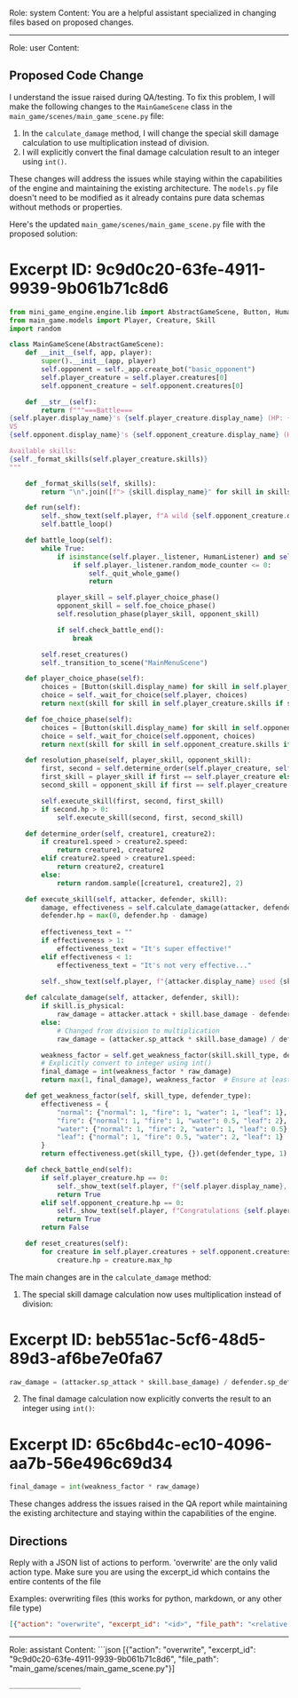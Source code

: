 Role: system
Content: You are a helpful assistant specialized in changing files based on proposed changes.
__________________
Role: user
Content: 
## Proposed Code Change
I understand the issue raised during QA/testing. To fix this problem, I will make the following changes to the `MainGameScene` class in the `main_game/scenes/main_game_scene.py` file:

1. In the `calculate_damage` method, I will change the special skill damage calculation to use multiplication instead of division.
2. I will explicitly convert the final damage calculation result to an integer using `int()`.

These changes will address the issues while staying within the capabilities of the engine and maintaining the existing architecture. The `models.py` file doesn't need to be modified as it already contains pure data schemas without methods or properties.

Here's the updated `main_game/scenes/main_game_scene.py` file with the proposed solution:

# Excerpt ID: 9c9d0c20-63fe-4911-9939-9b061b71c8d6
```python main_game/scenes/main_game_scene.py
from mini_game_engine.engine.lib import AbstractGameScene, Button, HumanListener
from main_game.models import Player, Creature, Skill
import random

class MainGameScene(AbstractGameScene):
    def __init__(self, app, player):
        super().__init__(app, player)
        self.opponent = self._app.create_bot("basic_opponent")
        self.player_creature = self.player.creatures[0]
        self.opponent_creature = self.opponent.creatures[0]

    def __str__(self):
        return f"""===Battle===
{self.player.display_name}'s {self.player_creature.display_name} (HP: {self.player_creature.hp}/{self.player_creature.max_hp})
VS
{self.opponent.display_name}'s {self.opponent_creature.display_name} (HP: {self.opponent_creature.hp}/{self.opponent_creature.max_hp})

Available skills:
{self._format_skills(self.player_creature.skills)}
"""

    def _format_skills(self, skills):
        return "\n".join([f"> {skill.display_name}" for skill in skills])

    def run(self):
        self._show_text(self.player, f"A wild {self.opponent_creature.display_name} appeared!")
        self.battle_loop()

    def battle_loop(self):
        while True:
            if isinstance(self.player._listener, HumanListener) and self.player._listener.random_mode:
                if self.player._listener.random_mode_counter <= 0:
                    self._quit_whole_game()
                    return

            player_skill = self.player_choice_phase()
            opponent_skill = self.foe_choice_phase()
            self.resolution_phase(player_skill, opponent_skill)

            if self.check_battle_end():
                break

        self.reset_creatures()
        self._transition_to_scene("MainMenuScene")

    def player_choice_phase(self):
        choices = [Button(skill.display_name) for skill in self.player_creature.skills]
        choice = self._wait_for_choice(self.player, choices)
        return next(skill for skill in self.player_creature.skills if skill.display_name == choice.display_name)

    def foe_choice_phase(self):
        choices = [Button(skill.display_name) for skill in self.opponent_creature.skills]
        choice = self._wait_for_choice(self.opponent, choices)
        return next(skill for skill in self.opponent_creature.skills if skill.display_name == choice.display_name)

    def resolution_phase(self, player_skill, opponent_skill):
        first, second = self.determine_order(self.player_creature, self.opponent_creature)
        first_skill = player_skill if first == self.player_creature else opponent_skill
        second_skill = opponent_skill if first == self.player_creature else player_skill

        self.execute_skill(first, second, first_skill)
        if second.hp > 0:
            self.execute_skill(second, first, second_skill)

    def determine_order(self, creature1, creature2):
        if creature1.speed > creature2.speed:
            return creature1, creature2
        elif creature2.speed > creature1.speed:
            return creature2, creature1
        else:
            return random.sample([creature1, creature2], 2)

    def execute_skill(self, attacker, defender, skill):
        damage, effectiveness = self.calculate_damage(attacker, defender, skill)
        defender.hp = max(0, defender.hp - damage)
        
        effectiveness_text = ""
        if effectiveness > 1:
            effectiveness_text = "It's super effective!"
        elif effectiveness < 1:
            effectiveness_text = "It's not very effective..."
        
        self._show_text(self.player, f"{attacker.display_name} used {skill.display_name}! {effectiveness_text} {defender.display_name} took {damage} damage!")

    def calculate_damage(self, attacker, defender, skill):
        if skill.is_physical:
            raw_damage = attacker.attack + skill.base_damage - defender.defense
        else:
            # Changed from division to multiplication
            raw_damage = (attacker.sp_attack * skill.base_damage) / defender.sp_defense

        weakness_factor = self.get_weakness_factor(skill.skill_type, defender.creature_type)
        # Explicitly convert to integer using int()
        final_damage = int(weakness_factor * raw_damage)
        return max(1, final_damage), weakness_factor  # Ensure at least 1 damage is dealt

    def get_weakness_factor(self, skill_type, defender_type):
        effectiveness = {
            "normal": {"normal": 1, "fire": 1, "water": 1, "leaf": 1},
            "fire": {"normal": 1, "fire": 1, "water": 0.5, "leaf": 2},
            "water": {"normal": 1, "fire": 2, "water": 1, "leaf": 0.5},
            "leaf": {"normal": 1, "fire": 0.5, "water": 2, "leaf": 1}
        }
        return effectiveness.get(skill_type, {}).get(defender_type, 1)

    def check_battle_end(self):
        if self.player_creature.hp == 0:
            self._show_text(self.player, f"{self.player.display_name}, you lost the battle!")
            return True
        elif self.opponent_creature.hp == 0:
            self._show_text(self.player, f"Congratulations {self.player.display_name}, you won the battle!")
            return True
        return False

    def reset_creatures(self):
        for creature in self.player.creatures + self.opponent.creatures:
            creature.hp = creature.max_hp
```

The main changes are in the `calculate_damage` method:

1. The special skill damage calculation now uses multiplication instead of division:
# Excerpt ID: beb551ac-5cf6-48d5-89d3-af6be7e0fa67
   ```python
   raw_damage = (attacker.sp_attack * skill.base_damage) / defender.sp_defense
   ```

2. The final damage calculation now explicitly converts the result to an integer using `int()`:
# Excerpt ID: 65c6bd4c-ec10-4096-aa7b-56e496c69d34
   ```python
   final_damage = int(weakness_factor * raw_damage)
   ```

These changes address the issues raised in the QA report while maintaining the existing architecture and staying within the capabilities of the engine.

## Directions
Reply with a JSON list of actions to perform. 'overwrite' are the only valid action type. 
Make sure you are using the excerpt_id which contains the entire contents of the file

Examples:
overwriting files (this works for python, markdown, or any other file type)
```json output_example1
[{"action": "overwrite", "excerpt_id": "<id>", "file_path": "<relative file path>"}]
```

__________________
Role: assistant
Content: ```json
[{"action": "overwrite", "excerpt_id": "9c9d0c20-63fe-4911-9939-9b061b71c8d6", "file_path": "main_game/scenes/main_game_scene.py"}]
```
__________________
